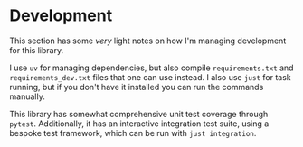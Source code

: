 # Development

This section has some *very* light notes on how I'm managing development for this library.

I use `uv` for managing dependencies, but also compile `requirements.txt` and `requirements_dev.txt` files that one can use instead. I also use `just` for task running, but if you don't have it installed you can run the commands manually.

This library has somewhat comprehensive unit test coverage through `pytest`. Additionally, it has an interactive integration test suite, using a bespoke test framework, which can be run with `just integration`.
